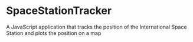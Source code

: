 # SpaceStationTracker
A JavaScript application that tracks the position of the International Space Station and plots the position on a map
